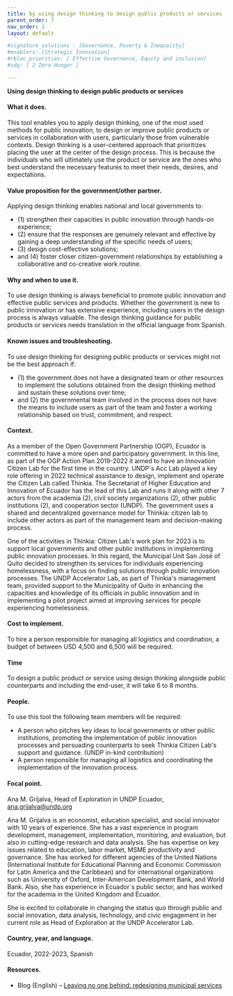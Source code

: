 ```yaml
---
title: by using design thinking to design public products or services
parent_order: 7
nav_order: 1
layout: default

#signature_solutions : [Governance, Poverty & Inequality]
#enablers: [Strategic Innovation]
#rblac_priorities: [ Effective Governance, Equity and inclusion]
#sdg: [ 2 Zero Hunger ]

---
```

**Using design thinking to design public products or services** 

#### What it does.

This tool enables you to apply design thinking, one of the most used methods for public innovation, to design or improve public products or services in collaboration with users, particularly those from vulnerable contexts. Design thinking is a user-centered approach that prioritizes placing the user at the center of the design process. This is because the individuals who will ultimately use the product or service are the ones who best understand the necessary features to meet their needs, desires, and expectations.

#### Value proposition for the government/other partner.

Applying design thinking enables national and local governments to:

- (1) strengthen their capacities in public innovation through hands-on experience;
- (2) ensure that the responses are genuinely relevant and effective by gaining a deep understanding of the specific needs of users;
- (3) design cost-effective solutions;
- and (4) foster closer citizen-government relationships by establishing a collaborative and co-creative work routine.

#### Why and when to use it.

To use design thinking is always beneficial to promote public innovation and effective public services and products. Whether the government is new to public innovation or has extensive experience, including users in the design process is always valuable. The design thinking guidance for public products or services needs translation in the official language from Spanish.

#### Known issues and troubleshooting.

To use design thinking for designing public products or services might not be the best approach if:

- (1) the government does not have a designated team or other resources to implement the solutions obtained from the design thinking method and sustain these solutions over time;
- and (2) the governmental team involved in the process does not have the means to include users as part of the team and foster a working relationship based on trust, commitment, and respect.

#### Context.

As a member of the Open Government Partnership (OGP), Ecuador is committed to have a more open and participatory government. In this line, as part of the OGP Action Plan 2019-2022 it aimed to have an Innovation Citizen Lab for the first time in the country. UNDP´s Acc Lab played a key role offering in 2022 technical assistance to design, implement and operate the Citizen Lab called Thinkia. The Secretariat of Higher Education and Innovation of Ecuador has the lead of this Lab and runs it along with other 7 actors from the academia (2), civil society organizations (2), other public institutions (2), and cooperation sector (UNDP). The government uses a shared and decentralized governance model for Thinkia: citizen lab to include other actors as part of the management team and decision-making process.

One of the activities in Thinkia: Citizen Lab's work plan for 2023 is to support local governments and other public institutions in implementing public innovation processes. In this regard, the Municipal Unit San José of Quito decided to strengthen its services for individuals experiencing homelessness, with a focus on finding solutions through public innovation processes. The UNDP Accelerator Lab, as part of Thinkia's management team, provided support to the Municipality of Quito in enhancing the capacities and knowledge of its officials in public innovation and in implementing a pilot project aimed at improving services for people experiencing homelessness.

#### Cost to implement.

To hire a person responsible for managing all logistics and coordination, a budget of between USD 4,500 and 6,500 will be required.

#### Time

To design a public product or service using design thinking alongside public counterparts and including the end-user, it will take 6 to 8 months.

#### People.

To use this tool the following team members will be required:

- A person who pitches key ideas to local governments or other public institutions, promoting the implementation of public innovation processes and persuading counterparts to seek Thinkia Citizen Lab's support and guidance. (UNDP in-kind contribution)
- A person responsible for managing all logistics and coordinating the implementation of the innovation process.

#### Focal point.

Ana M. Grijalva, Head of Exploration in UNDP Ecuador, [ana.grijalva@undp.org](mailto:ana.grijalva@undp.org)

Ana M. Grijalva is an economist, education specialist, and social innovator with 10 years of experience. She has a vast experience in program development, management, implementation, monitoring, and evaluation, but also in cutting-edge research and data analysis. She has expertise on key issues related to education, labor market, MSME productivity and governance. She has worked for different agencies of the United Nations (International Institute for Educational Planning and Economic Commission for Latin America and the Caribbean) and for international organizations such as University of Oxford, Inter-American Development Bank, and World Bank. Also, she has experience in Ecuador´s public sector, and has worked for the academia in the United Kingdom and Ecuador.

She is excited to collaborate in changing the status quo through public and social innovation, data analysis, technology, and civic engagement in her current role as Head of Exploration at the UNDP Accelerator Lab.

#### Country, year, and language.

Ecuador, 2022-2023, Spanish

#### Resources.

- Blog (English) – [Leaving no one behind: redesigning municipal services](https://www.undp.org/es/ecuador/blog/leaving-no-one-behind-redesigning-municipal-services-people-experiencing-homelessness)
